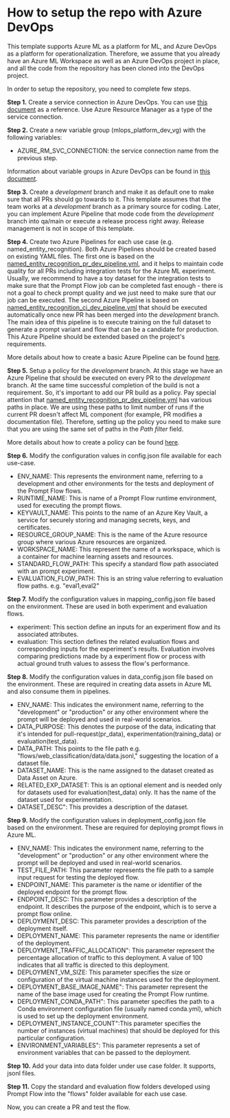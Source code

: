 # How to setup the repo with Azure DevOps

This template supports Azure ML as a platform for ML, and Azure DevOps as a platform for operationalization. Therefore, we assume that you already have an Azure ML Workspace as well as an Azure DevOps project in place, and all the code from the repository has been cloned into the DevOps project.

In order to setup the repository, you need to complete few steps.

**Step 1.** Create a service connection in Azure DevOps. You can use [this document](https://learn.microsoft.com/en-us/azure/devops/pipelines/library/service-endpoints?view=azure-devops&tabs=yaml) as a reference. Use Azure Resource Manager as a type of the service connection.

**Step 2.** Create a new variable group (mlops_platform_dev_vg) with the following variables:

- AZURE_RM_SVC_CONNECTION: the service connection name from the previous step.

Information about variable groups in Azure DevOps can be found in [this document](https://learn.microsoft.com/en-us/azure/devops/pipelines/library/variable-groups?view=azure-devops&tabs=classic).

**Step 3.** Create a *development* branch and make it as default one to make sure that all PRs should go towards to it. This template assumes that the team works at a *development* branch as a primary source for coding. Later, you can implement Azure Pipeline that mode code from the *development* branch into qa/main or execute a release process right away. Release management is not in scope of this template.

**Step 4.** Create two Azure Pipelines for each use case (e.g. named_entity_recognition). Both Azure Pipelines should be created based on existing YAML files. The first one is based on the [named_entity_recognition_pr_dev_pipeline.yml](../named_entity_recognition/.azure-pipelines/named_entity_recognition_pr_dev_pipeline.yml), and it helps to maintain code quality for all PRs including integration tests for the Azure ML experiment. Usually, we recommend to have a toy dataset for the integration tests to make sure that the Prompt Flow job can be completed fast enough - there is not a goal to check prompt quality and we just need to make sure that our job can be executed. The second Azure Pipeline is based on [named_entity_recognition_ci_dev_pipeline.yml](../named_entity_recognition/.azure-pipelines/named_entity_recognition_ci_dev_pipeline.yml) that should be executed automatically once new PR has been merged into the *development* branch. The main idea of this pipeline is to execute training on the full dataset to generate a prompt variant and flow that can be a candidate for production. This Azure Pipeline should be extended based on the project's requirements. 

More details about how to create a basic Azure Pipeline can be found [here](https://learn.microsoft.com/en-us/azure/devops/pipelines/create-first-pipeline?view=azure-devops&tabs).

**Step 5.** Setup a policy for the *development* branch. At this stage we have an Azure Pipeline that should be executed on every PR to the *development* branch. At the same time successful completion of the build is not a requirement. So, it's important to add our PR build as a policy. Pay special attention that [named_entity_recognition_pr_dev_pipeline.yml](../named_entity_recognition/.azure-pipelines/named_entity_recognition_pr_dev_pipeline.yml) has various paths in place. We are using these paths to limit number of runs if the current PR doesn't affect ML component (for example, PR modifies a documentation file). Therefore, setting up the policy you need to make sure that you are using the same set of paths in the *Path filter* field.

More details about how to create a policy can be found [here](https://learn.microsoft.com/en-us/azure/devops/repos/git/branch-policies?view=azure-devops&tabs=browser).

**Step 6.** Modify the configuration values in config.json file available for each use-case.

- ENV_NAME:  This represents the environment name, referring to a development and other environments for the tests and deployment of the Prompt Flow flows.
- RUNTIME_NAME:  This is name of a Prompt Flow runtime environment, used for executing the prompt flows.
- KEYVAULT_NAME:  This points to the name of an Azure Key Vault, a service for securely storing and managing secrets, keys, and certificates.
- RESOURCE_GROUP_NAME:  This is the name of the Azure resource group where various Azure resources are organized.
- WORKSPACE_NAME:  This represent the name of a workspace, which is a container for machine learning assets and resources.
- STANDARD_FLOW_PATH:  This specify a standard flow path associated with an prompt experiment.
- EVALUATION_FLOW_PATH:  This is an string value referring to evaluation flow paths. e.g. "eval1,eval2"

**Step 7.** Modify the configuration values in mapping_config.json file based on the environment.  These are used in both experiment and evaluation flows.

- experiment: This section define an inputs for an experiment flow and its associated attributes. 
- evaluation: This section defines the related evaluation flows and corresponding inputs for the experiment's results. Evaluation involves comparing predictions made by a experiment flow or process with actual ground truth values to assess the flow's performance.

**Step 8.** Modify the configuration values in data_config.json file based on the environment. These are required in creating data assets in Azure ML and also consume them in pipelines.

- ENV_NAME: This indicates the environment name, referring to the "development" or "production" or any other environment where the prompt will be deployed and used in real-world scenarios.
- DATA_PURPOSE: This denotes the purpose of the data, indicating that it's intended for pull-request(pr_data), experimentation(training_data) or evaluation(test_data).
- DATA_PATH: This points to the file path e.g. "flows/web_classification/data/data.jsonl," suggesting the location of a dataset file.
- DATASET_NAME: This is the name assigned to the dataset created as Data Asset on Azure.
- RELATED_EXP_DATASET: This is an optional element and is needed only for datasets used for evaluation(test_data) only. It has the name of the dataset used for experimentation.
- DATASET_DESC": This provides a description of the dataset.


**Step 9.** Modify the configuration values in deployment_config.json file based on the environment.  These are required for deploying prompt flows in Azure ML.

- ENV_NAME: This indicates the environment name, referring to the "development" or "production" or any other environment where the prompt will be deployed and used in real-world scenarios.
- TEST_FILE_PATH: This parameter  represents the file path to a sample input request for testing the deployed flow. 
- ENDPOINT_NAME: This parameter is the name or identifier of the deployed endpoint for the prompt flow.
- ENDPOINT_DESC: This parameter provides a description of the endpoint. It describes the purpose of the endpoint, which is to serve a prompt flow online.
- DEPLOYMENT_DESC: This parameter provides a description of the deployment itself.
- DEPLOYMENT_NAME: This parameter represents the name or identifier of the deployment. 
- DEPLOYMENT_TRAFFIC_ALLOCATION": This parameter represent the percentage allocation of traffic to this deployment. A value of 100 indicates that all traffic is directed to this deployment.
- DEPLOYMENT_VM_SIZE: This parameter specifies the size or configuration of the virtual machine instances used for the deployment.
- DEPLOYMENT_BASE_IMAGE_NAME": This parameter represent the name of the base image used for creating the Prompt Flow runtime.
- DEPLOYMENT_CONDA_PATH": This parameter specifies the path to a Conda environment configuration file (usually named conda.yml), which is used to set up the deployment environment.
- DEPLOYMENT_INSTANCE_COUNT":This parameter specifies the number of instances (virtual machines) that should be deployed for this particular configuration.
- ENVIRONMENT_VARIABLES": This parameter represents a set of environment variables that can be passed to the deployment.

**Step 10.** Add your data into data folder under use case folder. It supports, jsonl files. 

**Step 11.** Copy the standard and evaluation flow folders developed using Prompt Flow into the "flows" folder available for each use case.

Now, you can create a PR and test the flow.
